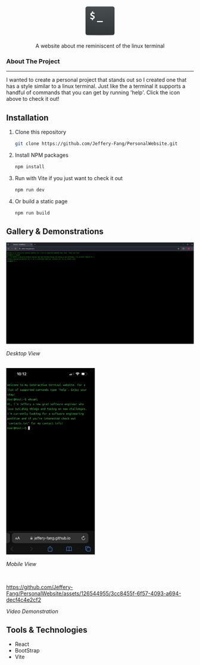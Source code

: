 <br />
<div align = "center">
    <a href = "https://jeffery-fang.github.io">
        <img src = "./public/terminalicon.png" width = "80" height = "80">
    </a>
    <p align = "center">
        A website about me reminiscent of the linux terminal
    </p>
</div>

<h3>
    About The Project
</h3>

---
I wanted to create a personal project that stands out so I created one that has a style similar to a linux terminal. Just like the a terminal it supports a handful of commands that you can get by running 'help'. Click the icon above to check it out!

## Installation

1. Clone this repository
    ```sh
    git clone https://github.com/Jeffery-Fang/PersonalWebsite.git
    ```

2. Install NPM packages
    ```sh
    npm install
    ```

3. Run with Vite if you just want to check it out
    ```sh
    npm run dev
    ```

4. Or build a static page
    ```sh
    npm run build
    ```

## Gallery & Demonstrations
<img src = "image.png">
</img>

*Desktop View*

<br />
<img src = "image-1.png" width = "auto" height = "500">
</img>

*Mobile View*

<br />

https://github.com/Jeffery-Fang/PersonalWebsite/assets/126544955/3cc8455f-6f57-4093-a694-decf4c4e2cf2

*Video Demonstration*

## Tools & Technologies

- React
- BootStrap
- Vite







